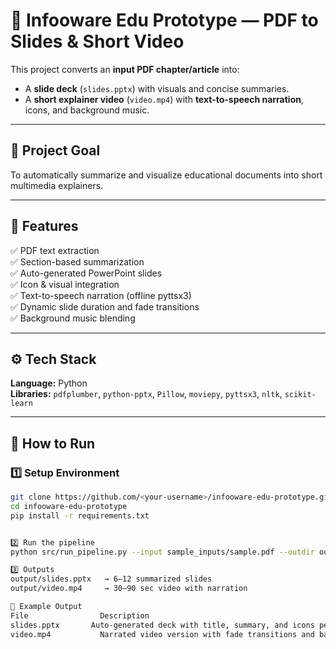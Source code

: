 # 🧠 Infooware Edu Prototype — PDF to Slides & Short Video

This project converts an **input PDF chapter/article** into:
- A **slide deck** (`slides.pptx`) with visuals and concise summaries.
- A **short explainer video** (`video.mp4`) with **text-to-speech narration**, icons, and background music.

---

## 🎯 Project Goal
To automatically summarize and visualize educational documents into short multimedia explainers.

---

## 🧩 Features
✅ PDF text extraction  
✅ Section-based summarization  
✅ Auto-generated PowerPoint slides  
✅ Icon & visual integration  
✅ Text-to-speech narration (offline pyttsx3)  
✅ Dynamic slide duration and fade transitions  
✅ Background music blending  

---

## ⚙️ Tech Stack
**Language:** Python  
**Libraries:** `pdfplumber`, `python-pptx`, `Pillow`, `moviepy`, `pyttsx3`, `nltk`, `scikit-learn`

---

## 🚀 How to Run

### 1️⃣ Setup Environment
```bash
git clone https://github.com/<your-username>/infooware-edu-prototype.git
cd infooware-edu-prototype
pip install -r requirements.txt


2️⃣ Run the pipeline
python src/run_pipeline.py --input sample_inputs/sample.pdf --outdir output/

3️⃣ Outputs
output/slides.pptx   → 6–12 summarized slides
output/video.mp4     → 30–90 sec video with narration

🧠 Example Output
File	            Description
slides.pptx	      Auto-generated deck with title, summary, and icons per slide
video.mp4	        Narrated video version with fade transitions and background music
